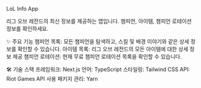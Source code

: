 LoL Info App

리그 오브 레전드의 최신 정보를 제공하는 앱입니다. 챔피언, 아이템, 챔피언 로테이션 정보를 확인하세요.

✨ 주요 기능
챔피언 목록: 모든 챔피언을 탐색하고, 스킬 및 배경 이야기와 같은 상세 정보를 확인할 수 있습니다.
아이템 목록: 리그 오브 레전드의 모든 아이템에 대한 상세 정보 제공
챔피언 로테이션: 현재 무료 챔피언 로테이션 목록을 확인할 수 있습니다.

🛠 기술 스택
프레임워크: Next.js
언어: TypeScript
스타일링: Tailwind CSS
API: Riot Games API 사용
패키지 관리: Yarn

